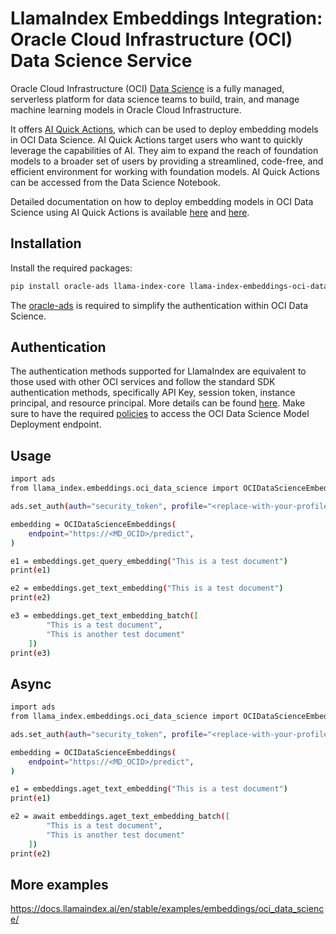 # LlamaIndex Embeddings Integration: Oracle Cloud Infrastructure (OCI) Data Science Service

Oracle Cloud Infrastructure (OCI) [Data Science](https://www.oracle.com/artificial-intelligence/data-science) is a fully managed, serverless platform for data science teams to build, train, and manage machine learning models in Oracle Cloud Infrastructure.

It offers [AI Quick Actions](https://docs.oracle.com/en-us/iaas/data-science/using/ai-quick-actions.htm), which can be used to deploy embedding models in OCI Data Science. AI Quick Actions target users who want to quickly leverage the capabilities of AI. They aim to expand the reach of foundation models to a broader set of users by providing a streamlined, code-free, and efficient environment for working with foundation models. AI Quick Actions can be accessed from the Data Science Notebook.

Detailed documentation on how to deploy embedding models in OCI Data Science using AI Quick Actions is available [here](https://github.com/oracle-samples/oci-data-science-ai-samples/blob/main/ai-quick-actions/model-deployment-tips.md) and [here](https://docs.oracle.com/en-us/iaas/data-science/using/ai-quick-actions-model-deploy.htm).


## Installation

Install the required packages:

```bash
pip install oracle-ads llama-index-core llama-index-embeddings-oci-data-science

```

The [oracle-ads](https://accelerated-data-science.readthedocs.io/en/latest/index.html) is required to simplify the authentication within OCI Data Science.

## Authentication
The authentication methods supported for LlamaIndex are equivalent to those used with other OCI services and follow the standard SDK authentication methods, specifically API Key, session token, instance principal, and resource principal. More details can be found [here](https://accelerated-data-science.readthedocs.io/en/latest/user_guide/cli/authentication.html). Make sure to have the required [policies](https://docs.oracle.com/en-us/iaas/data-science/using/model-dep-policies-auth.htm) to access the OCI Data Science Model Deployment endpoint.


## Usage

```bash
import ads
from llama_index.embeddings.oci_data_science import OCIDataScienceEmbeddings

ads.set_auth(auth="security_token", profile="<replace-with-your-profile>")

embedding = OCIDataScienceEmbeddings(
    endpoint="https://<MD_OCID>/predict",
)

e1 = embeddings.get_query_embedding("This is a test document")
print(e1)

e2 = embeddings.get_text_embedding("This is a test document")
print(e2)

e3 = embeddings.get_text_embedding_batch([
        "This is a test document",
        "This is another test document"
    ])
print(e3)
```

## Async

```bash
import ads
from llama_index.embeddings.oci_data_science import OCIDataScienceEmbeddings

ads.set_auth(auth="security_token", profile="<replace-with-your-profile>")

embedding = OCIDataScienceEmbeddings(
    endpoint="https://<MD_OCID>/predict",
)

e1 = embeddings.aget_text_embedding("This is a test document")
print(e1)

e2 = await embeddings.aget_text_embedding_batch([
        "This is a test document",
        "This is another test document"
    ])
print(e2)
```

## More examples

https://docs.llamaindex.ai/en/stable/examples/embeddings/oci_data_science/